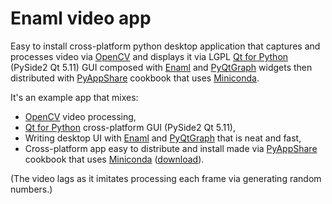 # Enaml video app

Easy to install cross-platform python desktop application that captures and processes video via [OpenCV](https://opencv.org/) and displays it via LGPL [Qt for Python](https://www.qt.io/qt-for-python) (PySide2 Qt 5.11) GUI composed with [Enaml](https://github.com/nucleic/enaml) and [PyQtGraph](http://pyqtgraph.org) widgets then distributed with [PyAppShare](https://github.com/kiwi0fruit/pyappshare) cookbook that uses [Miniconda](https://conda.io/docs/glossary.html#miniconda-glossary).

It's an example app that mixes:

* [OpenCV](https://opencv.org/) video processing,
* [Qt for Python](https://www.qt.io/qt-for-python) cross-platform GUI (PySide2 Qt 5.11),
* Writing desktop UI with [Enaml](https://github.com/nucleic/enaml) and [PyQtGraph](http://pyqtgraph.org) that is neat and fast,
* Cross-platform app easy to distribute and install made via [PyAppShare](https://github.com/kiwi0fruit/pyappshare) cookbook that uses [Miniconda](https://conda.io/docs/glossary.html#miniconda-glossary) ([download](https://conda.io/miniconda.html)).

(The video lags as it imitates processing each frame via generating random numbers.)
